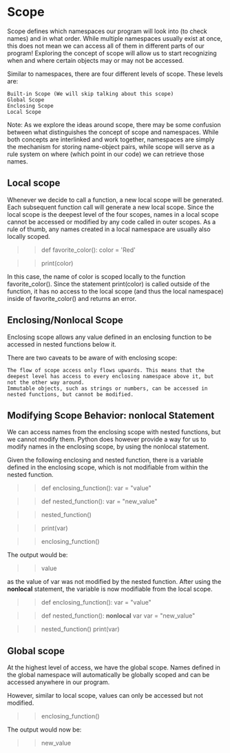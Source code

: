 # Scope
Scope defines which namespaces our program will look into (to check names) and in what order. While multiple namespaces usually exist at once, this does not mean we can access all of them in different parts of our program! Exploring the concept of scope will allow us to start recognizing when and where certain objects may or may not be accessed.

Similar to namespaces, there are four different levels of scope. These levels are:

    Built-in Scope (We will skip talking about this scope)
    Global Scope
    Enclosing Scope
    Local Scope

Note: As we explore the ideas around scope, there may be some confusion between what distinguishes the concept of scope and namespaces. While both concepts are interlinked and work together, namespaces are simply the mechanism for storing name-object pairs, while scope will serve as a rule system on where (which point in our code) we can retrieve those names. 

## Local scope
Whenever we decide to call a function, a new local scope will be generated. Each subsequent function call will generate a new local scope. Since the local scope is the deepest level of the four scopes, names in a local scope cannot be accessed or modified by any code called in outer scopes. As a rule of thumb, any names created in a local namespace are usually also locally scoped. 

>> def favorite_color(): 
>>  color = 'Red'

>> print(color) 

In this case, the name of color is scoped locally to the function favorite_color(). Since the statement print(color) is called outside of the function, it has no access to the local scope (and thus the local namespace) inside of favorite_color() and returns an error. 

## Enclosing/Nonlocal Scope
Enclosing scope allows any value defined in an enclosing function to be accessed in nested functions below it.

There are two caveats to be aware of with enclosing scope:

    The flow of scope access only flows upwards. This means that the deepest level has access to every enclosing namespace above it, but not the other way around.
    Immutable objects, such as strings or numbers, can be accessed in nested functions, but cannot be modified.

## Modifying Scope Behavior: nonlocal Statement
We can access names from the enclosing scope with nested functions, but we cannot modify them. Python does however provide a way for us to modify names in the enclosing scope, by using the nonlocal statement.

Given the following enclosing and nested function, there is a variable defined in the enclosing scope, which is not modifiable from within the nested function.

>>def enclosing_function():
>>  var = "value"

>>  def nested_function():
>>    var = "new_value"

>>  nested_function()

>>  print(var)

>>enclosing_function()

The output would be:

>> value

as the value of var was not modified by the nested function. After using the **nonlocal** statement, the variable is now modifiable from the local scope.

>>def enclosing_function():
>>  var = "value"

>>  def nested_function():
>>    **nonlocal** var
>>    var = "new_value"

>>  nested_function()
>>  print(var)

## Global scope
At the highest level of access, we have the global scope. Names defined in the global namespace will automatically be globally scoped and can be accessed anywhere in our program. 

However, similar to local scope, values can only be accessed but not modified.

>>enclosing_function()

The output would now be:

>>new_value
